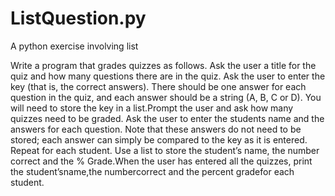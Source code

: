 # ListQuestion.py
A python exercise involving list 

Write  a  program  that  grades  quizzes  as  follows. Ask  the  user  a  title  for  the  quiz  and  how many  questions  there  are  in  the  quiz. Ask  the  user  to  enter  the  key  (that  is,  the  correct answers). There should be one answer for each question in the quiz, and each answer should be a string (A, B, C or D). You will need to store the key in a list.Prompt the user and ask how many quizzes  need to be graded.  Ask the user to enter the students name and the answers for each question. Note that these answers do not need to be stored; each answer can simply be compared to the key as it is entered.  Repeat for each student.  Use a list to store the student’s name, the number correct and the % Grade.When the user has entered all the quizzes, print the student’sname,the numbercorrect and the percent gradefor each student.  
